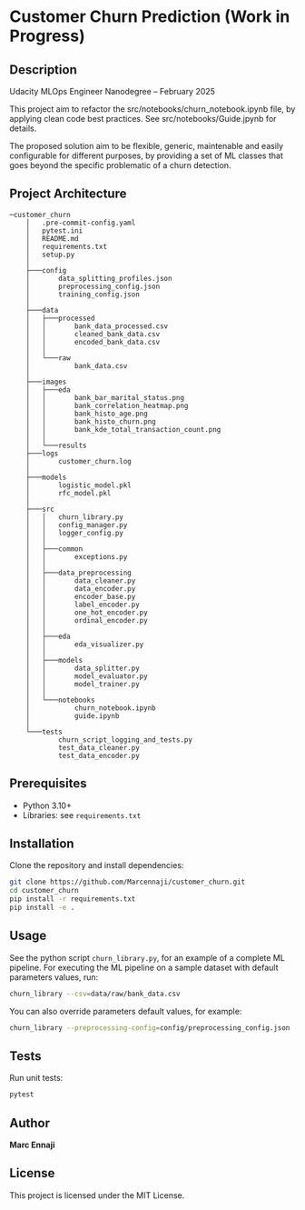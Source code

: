 # Customer Churn Prediction (Work in Progress)

## Description
Udacity MLOps Engineer Nanodegree – February 2025

This project aim to refactor the src/notebooks/churn_notebook.ipynb file, by applying clean code best practices. See src/notebooks/Guide.jpynb for details.

The proposed solution aim to be flexible, generic, maintenable and easily configurable for different purposes, by providing a set of ML classes that goes beyond the specific problematic of a churn detection.

## Project Architecture
```
─customer_churn
    │   .pre-commit-config.yaml
    │   pytest.ini
    │   README.md
    │   requirements.txt
    │   setup.py
    │
    ├───config
    │       data_splitting_profiles.json
    │       preprocessing_config.json
    │       training_config.json
    │
    ├───data
    │   ├───processed
    │   │       bank_data_processed.csv
    │   │       cleaned_bank_data.csv
    │   │       encoded_bank_data.csv
    │   │
    │   └───raw
    │           bank_data.csv
    │
    ├───images
    │   ├───eda
    │   │       bank_bar_marital_status.png
    │   │       bank_correlation_heatmap.png
    │   │       bank_histo_age.png
    │   │       bank_histo_churn.png
    │   │       bank_kde_total_transaction_count.png
    │   │
    │   └───results
    ├───logs
    │       customer_churn.log
    │
    ├───models
    │       logistic_model.pkl
    │       rfc_model.pkl
    │
    ├───src
    │   │   churn_library.py
    │   │   config_manager.py
    │   │   logger_config.py
    │   │
    │   ├───common
    │   │       exceptions.py
    │   │
    │   ├───data_preprocessing
    │   │       data_cleaner.py
    │   │       data_encoder.py
    │   │       encoder_base.py
    │   │       label_encoder.py
    │   │       one_hot_encoder.py
    │   │       ordinal_encoder.py
    │   │
    │   ├───eda
    │   │       eda_visualizer.py
    │   │
    │   ├───models
    │   │       data_splitter.py
    │   │       model_evaluator.py
    │   │       model_trainer.py
    │   │
    │   └───notebooks
    │           churn_notebook.ipynb
    │           guide.ipynb
    │
    └───tests
            churn_script_logging_and_tests.py
            test_data_cleaner.py
            test_data_encoder.py
```

## Prerequisites
- Python 3.10+
- Libraries: see `requirements.txt`

## Installation
Clone the repository and install dependencies:
```bash
git clone https://github.com/Marcennaji/customer_churn.git
cd customer_churn
pip install -r requirements.txt
pip install -e .
```

## Usage
See the python script `churn_library.py`, for an example of a complete ML pipeline.
For executing the ML pipeline on a sample dataset with default parameters values, run:
```bash
churn_library --csv=data/raw/bank_data.csv
```
You can also override parameters default values, for example:
```bash
churn_library --preprocessing-config=config/preprocessing_config.json --splitting-config=config/data_splitting_profiles.json --training-config=config/training_config.json  --csv=data/raw/bank_data.csv --data-dir=data --models-dir=models
```
## Tests
Run unit tests:
```bash
pytest
```

## Author
**Marc Ennaji** 

## License
This project is licensed under the MIT License.

